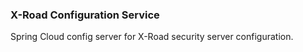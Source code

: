 ### X-Road Configuration Service

Spring Cloud config server for X-Road security server configuration.
